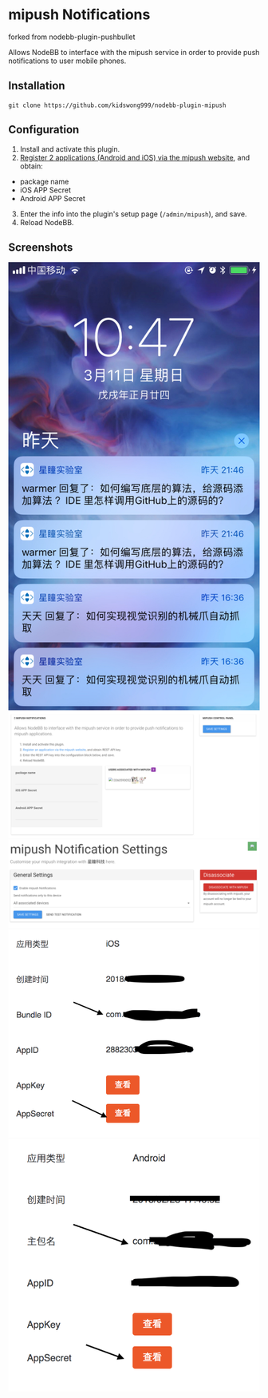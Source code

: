 # mipush Notifications

forked from nodebb-plugin-pushbullet

Allows NodeBB to interface with the mipush service in order to provide push notifications to user mobile phones.

## Installation

    git clone https://github.com/kidswong999/nodebb-plugin-mipush

## Configuration

1. Install and activate this plugin.
1. [Register 2 applications (Android and iOS) via the mipush website](https://dev.mi.com/console/appservice/push.html), and obtain:

- package name
- iOS APP Secret
- Android APP Secret

3. Enter the info into the plugin's setup page (`/admin/mipush`), and save.
4. Reload NodeBB.

## Screenshots

![Push notifications on mobile phone](screenshots/mipush-1.png)
![Admin panel setup](screenshots/mipush-3.png)
![User Settings](screenshots/mipush-5.png)
![Association Page](screenshots/mipush-6.png)
![Profile Menu Item](screenshots/mipush-7.png)
